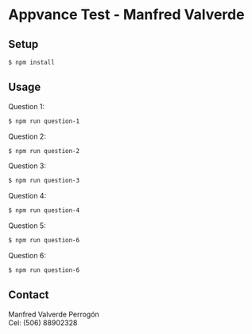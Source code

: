 # Appvance Test - Manfred Valverde

## Setup
```bash
$ npm install
```

## Usage
Question 1:
```bash
$ npm run question-1
```
Question 2:
```bash
$ npm run question-2
```
Question 3:
```bash
$ npm run question-3
```
Question 4:
```bash
$ npm run question-4
```
Question 5:
```bash
$ npm run question-6
```
Question 6:
```bash
$ npm run question-6
```

## Contact

Manfred Valverde Perrogón<br />
Cel: (506) 88902328
